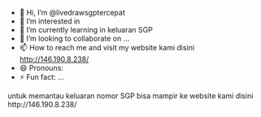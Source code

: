 - 👋 Hi, I’m @livedrawsgptercepat
- 👀 I’m interested in 
- 🌱 I’m currently learning in keluaran SGP
- 💞️ I’m looking to collaborate on ...
- 📫 How to reach me and visit my website kami disini http://146.190.8.238/
- 😄 Pronouns: 
- ⚡ Fun fact: ...

<!---
livedrawsgptercepat/livedrawsgptercepat is a ✨ special ✨ repository because its `README.md` (this file) appears on your GitHub profile.
You can click the Preview link to take a look at your changes.
---> untuk memantau keluaran nomor SGP bisa mampir ke website kami disini http://146.190.8.238/
